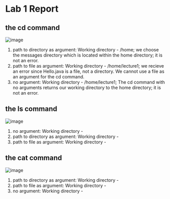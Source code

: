 # Lab 1 Report
## the cd command
![image](https://github.com/theryanfo/cse15l-lab-reports/assets/156359755/562cf8b5-088c-44ca-87f0-b354df432274)

1. path to directory as argument: Working directory - /home; we choose the messages directory which is located within the home directory; it is not an error.
2. path to file as argument: Working directory - /home/lecture1; we recieve an error since Hello.java is a file, not a directory. We cannot use a file as an argument for the cd command.
3. no argument: Working directory - /home/lecture1; The cd command with no arguments returns our working directory to the home directory; it is not an error.

## the ls command
![image](https://github.com/theryanfo/cse15l-lab-reports/assets/156359755/6ae93d71-6c83-4757-bbd7-1e77b9696d52)

1. no argument: Working directory - 
2. path to directory as argument: Working directory - 
3. path to file as argument: Working directory - 

## the cat command
![image](https://github.com/theryanfo/cse15l-lab-reports/assets/156359755/1e573646-4fe7-4315-8dce-ffbff31cce02)

1. path to directory as argument: Working directory - 
2. path to file as argument: Working directory - 
3. no argument:  Working directory - 

